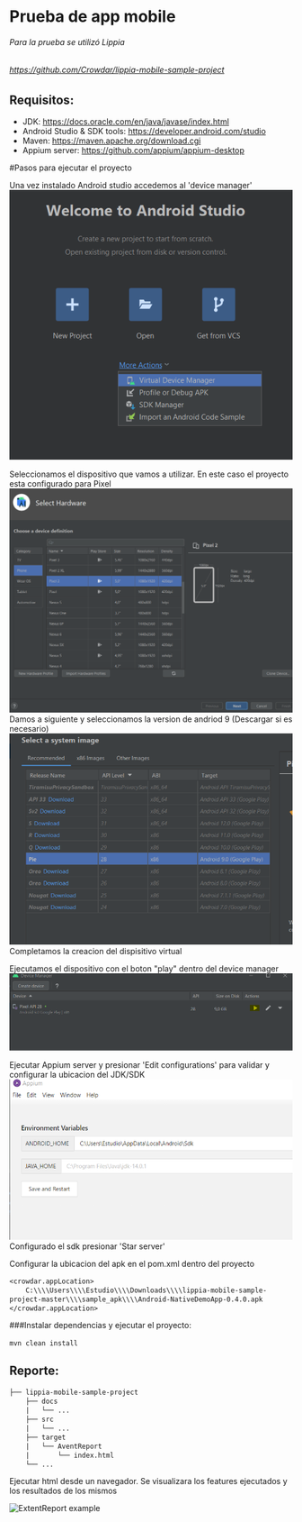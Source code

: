# Prueba de app mobile 
###### Para la prueba se utilizó Lippia
###### https://github.com/Crowdar/lippia-mobile-sample-project

## Requisitos:
+ JDK: https://docs.oracle.com/en/java/javase/index.html
+ Android Studio & SDK tools: https://developer.android.com/studio
+ Maven: https://maven.apache.org/download.cgi
+ Appium server: https://github.com/appium/appium-desktop


#Pasos para ejecutar el proyecto

Una vez instalado Android studio accedemos al 'device manager'
![ExtentReport example](img/virtual-device.PNG)

Seleccionamos el dispositivo que vamos a utilizar. En este caso el proyecto esta configurado para Pixel
![ExtentReport example](img/select-hard.PNG)
Damos a siguiente y seleccionamos la version de andriod 9 (Descargar si es necesario)
![ExtentReport example](img/android-version.PNG)
Completamos la creacion del dispisitivo virtual

Ejecutamos el dispositivo con el boton "play" dentro del device manager
![ExtentReport example](img/virtual-device-play.PNG)

Ejecutar Appium server y presionar 'Edit configurations' para validar y configurar la ubicacion del JDK/SDK
![ExtentReport example](img/jdk.PNG)
Configurado el sdk presionar 'Star server'

Configurar la ubicacion del apk en el pom.xml dentro del proyecto 
```                
<crowdar.appLocation>
    C:\\\\Users\\\\Estudio\\\\Downloads\\\\lippia-mobile-sample-project-master\\\\sample_apk\\\\Android-NativeDemoApp-0.4.0.apk
</crowdar.appLocation>
```

###Instalar dependencias y ejecutar el proyecto: 

```mvn clean install```

## Reporte:
```
├── lippia-mobile-sample-project
    ├── docs
    |   └── ...
    ├── src
    |   └── ...
    ├── target
    |   └── AventReport
    |       └── index.html
    └── ...

```
Ejecutar html desde un navegador. Se visualizara los features ejecutados y los resultados de los mismos

![ExtentReport example](img/report.PNG)
